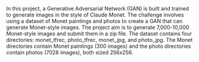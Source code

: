 In this project, a Generative Adversarial Network (GAN) is built and trained to generate images in the style of Claude Monet.
The challenge involves using a dataset of Monet paintings and photos to create a GAN that can generate Monet-style images.
The project aim is to generate 7,000-10,000 Monet-style images and submit them in a zip file.
The dataset contains four directories: monet_tfrec, photo_tfrec, monet_jpg, and photo_jpg.
The Monet directories contain Monet paintings (300 images) and the photo directories contain photos (7028 images), both sized 256x256.
